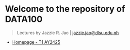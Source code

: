 # Welcome to the repository of DATA100
> Lectures by Jazzie R. Jao | jazzie.jao@dlsu.edu.ph

- [Homepage - T1 AY2425](T1AY2425/Homepage%20-%20T1%20AY2425.md) 